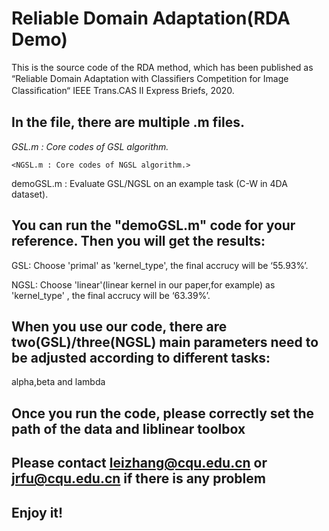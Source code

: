 # Reliable Domain Adaptation(RDA Demo)
This is the source code of the RDA method, which has been published as “Reliable Domain Adaptation with Classiﬁers Competition for Image Classiﬁcation“ IEEE Trans.CAS II Express Briefs, 2020. 

## In the file, there are multiple .m files.

*GSL.m : Core codes of GSL algorithm.*

`<NGSL.m : Core codes of NGSL algorithm.>`

demoGSL.m : Evaluate GSL/NGSL on an example task (C-W in 4DA dataset).

## You can run the "demoGSL.m" code for your reference. Then you will get the results:

GSL: Choose 'primal' as 'kernel_type', the final accrucy will be ‘55.93%’.

NGSL: Choose 'linear'(linear kernel in our paper,for example) as 'kernel_type' , the final accrucy will be ‘63.39%’.

## When you use our code, there are two(GSL)/three(NGSL) main parameters need to be adjusted according to different tasks:

alpha,beta and lambda

## Once you run the code, please correctly set the path of the data and liblinear toolbox

## Please contact leizhang@cqu.edu.cn or jrfu@cqu.edu.cn if there is any problem

## Enjoy it!
